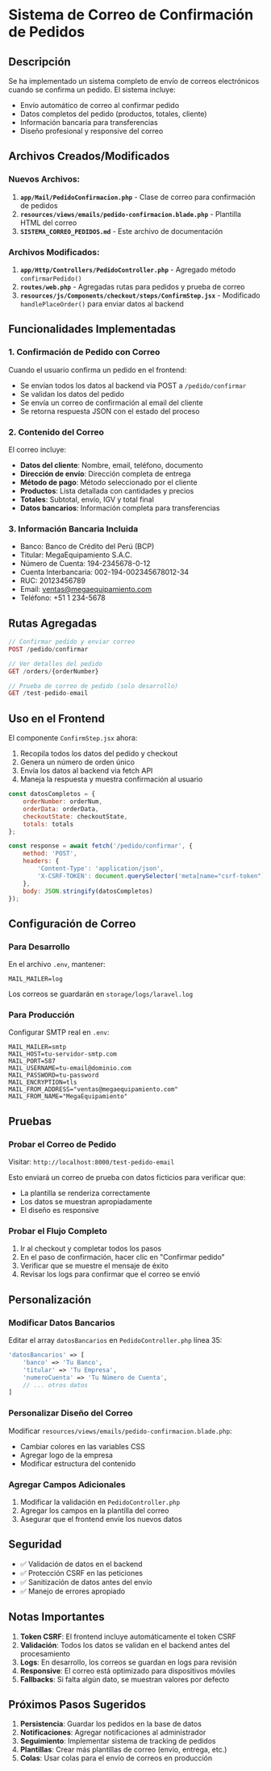 # Sistema de Correo de Confirmación de Pedidos

## Descripción
Se ha implementado un sistema completo de envío de correos electrónicos cuando se confirma un pedido. El sistema incluye:

- Envío automático de correo al confirmar pedido
- Datos completos del pedido (productos, totales, cliente)
- Información bancaria para transferencias
- Diseño profesional y responsive del correo

## Archivos Creados/Modificados

### Nuevos Archivos:
1. **`app/Mail/PedidoConfirmacion.php`** - Clase de correo para confirmación de pedidos
2. **`resources/views/emails/pedido-confirmacion.blade.php`** - Plantilla HTML del correo
3. **`SISTEMA_CORREO_PEDIDOS.md`** - Este archivo de documentación

### Archivos Modificados:
1. **`app/Http/Controllers/PedidoController.php`** - Agregado método `confirmarPedido()`
2. **`routes/web.php`** - Agregadas rutas para pedidos y prueba de correo
3. **`resources/js/Components/checkout/steps/ConfirmStep.jsx`** - Modificado `handlePlaceOrder()` para enviar datos al backend

## Funcionalidades Implementadas

### 1. Confirmación de Pedido con Correo
Cuando el usuario confirma un pedido en el frontend:
- Se envían todos los datos al backend via POST a `/pedido/confirmar`
- Se validan los datos del pedido
- Se envía un correo de confirmación al email del cliente
- Se retorna respuesta JSON con el estado del proceso

### 2. Contenido del Correo
El correo incluye:
- **Datos del cliente**: Nombre, email, teléfono, documento
- **Dirección de envío**: Dirección completa de entrega
- **Método de pago**: Método seleccionado por el cliente
- **Productos**: Lista detallada con cantidades y precios
- **Totales**: Subtotal, envío, IGV y total final
- **Datos bancarios**: Información completa para transferencias

### 3. Información Bancaria Incluida
- Banco: Banco de Crédito del Perú (BCP)
- Titular: MegaEquipamiento S.A.C.
- Número de Cuenta: 194-2345678-0-12
- Cuenta Interbancaria: 002-194-002345678012-34
- RUC: 20123456789
- Email: ventas@megaequipamiento.com
- Teléfono: +51 1 234-5678

## Rutas Agregadas

```php
// Confirmar pedido y enviar correo
POST /pedido/confirmar

// Ver detalles del pedido
GET /orders/{orderNumber}

// Prueba de correo de pedido (solo desarrollo)
GET /test-pedido-email
```

## Uso en el Frontend

El componente `ConfirmStep.jsx` ahora:
1. Recopila todos los datos del pedido y checkout
2. Genera un número de orden único
3. Envía los datos al backend via fetch API
4. Maneja la respuesta y muestra confirmación al usuario

```javascript
const datosCompletos = {
    orderNumber: orderNum,
    orderData: orderData,
    checkoutState: checkoutState,
    totals: totals
};

const response = await fetch('/pedido/confirmar', {
    method: 'POST',
    headers: {
        'Content-Type': 'application/json',
        'X-CSRF-TOKEN': document.querySelector('meta[name="csrf-token"]')?.getAttribute('content')
    },
    body: JSON.stringify(datosCompletos)
});
```

## Configuración de Correo

### Para Desarrollo
En el archivo `.env`, mantener:
```
MAIL_MAILER=log
```
Los correos se guardarán en `storage/logs/laravel.log`

### Para Producción
Configurar SMTP real en `.env`:
```
MAIL_MAILER=smtp
MAIL_HOST=tu-servidor-smtp.com
MAIL_PORT=587
MAIL_USERNAME=tu-email@dominio.com
MAIL_PASSWORD=tu-password
MAIL_ENCRYPTION=tls
MAIL_FROM_ADDRESS="ventas@megaequipamiento.com"
MAIL_FROM_NAME="MegaEquipamiento"
```

## Pruebas

### Probar el Correo de Pedido
Visitar: `http://localhost:8000/test-pedido-email`

Esto enviará un correo de prueba con datos ficticios para verificar que:
- La plantilla se renderiza correctamente
- Los datos se muestran apropiadamente
- El diseño es responsive

### Probar el Flujo Completo
1. Ir al checkout y completar todos los pasos
2. En el paso de confirmación, hacer clic en "Confirmar pedido"
3. Verificar que se muestre el mensaje de éxito
4. Revisar los logs para confirmar que el correo se envió

## Personalización

### Modificar Datos Bancarios
Editar el array `datosBancarios` en `PedidoController.php` línea 35:

```php
'datosBancarios' => [
    'banco' => 'Tu Banco',
    'titular' => 'Tu Empresa',
    'numeroCuenta' => 'Tu Número de Cuenta',
    // ... otros datos
]
```

### Personalizar Diseño del Correo
Modificar `resources/views/emails/pedido-confirmacion.blade.php`:
- Cambiar colores en las variables CSS
- Agregar logo de la empresa
- Modificar estructura del contenido

### Agregar Campos Adicionales
1. Modificar la validación en `PedidoController.php`
2. Agregar los campos en la plantilla del correo
3. Asegurar que el frontend envíe los nuevos datos

## Seguridad

- ✅ Validación de datos en el backend
- ✅ Protección CSRF en las peticiones
- ✅ Sanitización de datos antes del envío
- ✅ Manejo de errores apropiado

## Notas Importantes

1. **Token CSRF**: El frontend incluye automáticamente el token CSRF
2. **Validación**: Todos los datos se validan en el backend antes del procesamiento
3. **Logs**: En desarrollo, los correos se guardan en logs para revisión
4. **Responsive**: El correo está optimizado para dispositivos móviles
5. **Fallbacks**: Si falta algún dato, se muestran valores por defecto

## Próximos Pasos Sugeridos

1. **Persistencia**: Guardar los pedidos en la base de datos
2. **Notificaciones**: Agregar notificaciones al administrador
3. **Seguimiento**: Implementar sistema de tracking de pedidos
4. **Plantillas**: Crear más plantillas de correo (envío, entrega, etc.)
5. **Colas**: Usar colas para el envío de correos en producción